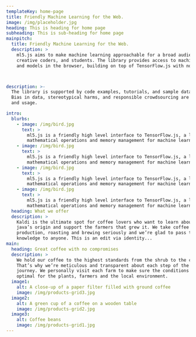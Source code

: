 ```yaml
---
templateKey: home-page
title: Friendly Machine Learning for the Web.
image: /img/placeholder.jpg
heading: This is heading for home page
subheading: This is sub-heading for home page
mainpitch:
  title: Friendly Machine Learning for the Web.
  description: >
    ml5.js aims to make machine learning approachable for a broad audience of artists,
    creative coders, and students. The library provides access to machine learning algorithms
    and models in the browser, building on top of TensorFlow.js with no other external dependencies.



description: >-
  The library is supported by code examples, tutorials, and sample datasets with an emphasis on ethical computing.
  Bias in data, stereotypical harms, and responsible crowdsourcing are part of the documentation around data collection
  and usage.

intro:
  blurbs:
    - image: /img/bird.jpg
      text: >
        ml5.js is a friendly high level interface to TensorFlow.js, a library for handling GPU-accelerated
        mathematical operations and memory management for machine learning algorithms.
    - image: /img/bird.jpg
      text: >
        ml5.js is a friendly high level interface to TensorFlow.js, a library for handling GPU-accelerated
        mathematical operations and memory management for machine learning algorithms.
    - image: /img/bird.jpg
      text: >
        ml5.js is a friendly high level interface to TensorFlow.js, a library for handling GPU-accelerated
        mathematical operations and memory management for machine learning algorithms.
    - image: /img/bird.jpg
      text: >
        ml5.js is a friendly high level interface to TensorFlow.js, a library for handling GPU-accelerated
        mathematical operations and memory management for machine learning algorithms.
  heading: What we offer
  description: >
    Kaldi is the ultimate spot for coffee lovers who want to learn about their
    java’s origin and support the farmers that grew it. We take coffee
    production, roasting and brewing seriously and we’re glad to pass that
    knowledge to anyone. This is an edit via identity...
main:
  heading: Great coffee with no compromises
  description: >
    We hold our coffee to the highest standards from the shrub to the cup.
    That’s why we’re meticulous and transparent about each step of the coffee’s
    journey. We personally visit each farm to make sure the conditions are
    optimal for the plants, farmers and the local environment.
  image1:
    alt: A close-up of a paper filter filled with ground coffee
    image: /img/products-grid3.jpg
  image2:
    alt: A green cup of a coffee on a wooden table
    image: /img/products-grid2.jpg
  image3:
    alt: Coffee beans
    image: /img/products-grid1.jpg
---
```

